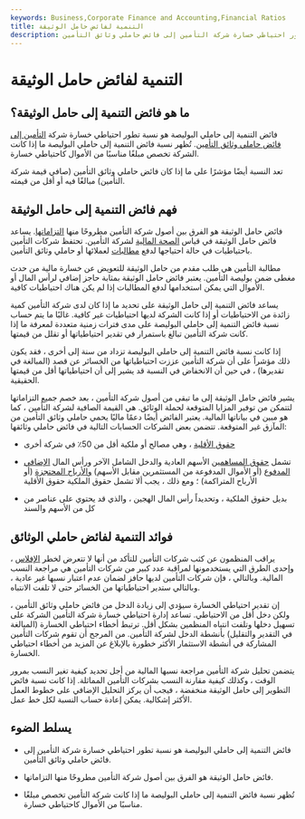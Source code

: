 ```yaml
---
keywords: Business,Corporate Finance and Accounting,Financial Ratios
title: التنمية لفائض حامل الوثيقة
description: فائض التنمية إلى حاملي البوليصة هو نسبة تطور احتياطي خسارة شركة التأمين إلى فائض حاملي وثائق التأمين.
---
```


# التنمية لفائض حامل الوثيقة
## ما هو فائض التنمية إلى حامل الوثيقة؟

فائض التنمية إلى حاملي البوليصة هو نسبة تطور احتياطي خسارة شركة [التأمين إلى](/insurance) [فائض حاملي وثائق التأمين](/policyholder-surplus). تُظهر نسبة فائض التنمية إلى حاملي البوليصة ما إذا كانت الشركة تخصص مبلغًا مناسبًا من الأموال كاحتياطي خسارة.

تعد النسبة أيضًا مؤشرًا على ما إذا كان فائض حاملي وثائق التأمين (صافي قيمة شركة التأمين) مبالغًا فيه أو أقل من قيمته.

## فهم فائض التنمية إلى حامل الوثيقة

فائض حامل الوثيقة هو الفرق بين أصول شركة التأمين مطروحًا منها [التزاماتها](/liability). يساعد فائض حامل الوثيقة في قياس [الصحة المالية](/financial-health) لشركة التأمين. تحتفظ شركات التأمين باحتياطيات في حالة احتياجها لدفع [مطالبات](/insurance_claim) لعملائها أو حاملي وثائق التأمين.

مطالبة التأمين هي طلب مقدم من حامل الوثيقة للتعويض عن خسارة مالية من حدث مغطى ضمن بوليصة التأمين. يعتبر فائض حامل الوثيقة بمثابة حاجز إضافي لرأس المال أو الأموال التي يمكن استخدامها لدفع المطالبات إذا لم يكن هناك احتياطيات كافية.

يساعد فائض التنمية إلى حامل الوثيقة على تحديد ما إذا كان لدى شركة التأمين كمية زائدة من الاحتياطيات أو إذا كانت الشركة لديها احتياطيات غير كافية. غالبًا ما يتم حساب نسبة فائض التنمية إلى حاملي البوليصة على مدى فترات زمنية متعددة لمعرفة ما إذا كانت شركة التأمين تبالغ باستمرار في تقدير احتياطياتها أو تقلل من قيمتها.

إذا كانت نسبة فائض التنمية إلى حاملي البوليصة تزداد من سنة إلى أخرى ، فقد يكون ذلك مؤشراً على أن شركة التأمين عززت احتياطياتها من الخسائر عن قصد (المبالغة في تقديرها) ، في حين أن الانخفاض في النسبة قد يشير إلى أن احتياطياتها أقل من قيمتها الحقيقية.

يشير فائض حامل الوثيقة إلى ما تبقى من أصول شركة التأمين ، بعد خصم جميع التزاماتها لتتمكن من توفير المزايا المتوقعة لحملة الوثائق. هي القيمة الصافية لشركة التأمين ، كما هو مبين في بياناتها المالية. يعتبر الفائض أيضًا دعمًا ماليًا يحمي حاملي وثائق التأمين من المآزق غير المتوقعة. تتضمن بعض الشركات الحسابات التالية في فائض حاملي وثائقها:

- [حقوق الأقلية](/minorityinterest) ، وهي مصالح أو ملكية أقل من 50٪ في شركة أخرى

- تشمل [حقوق المساهمين](/stockholdersequity) الأسهم العادية والدخل الشامل الآخر ورأس المال [الإضافي](/additionalpaidincapital) [المدفوع](/additionalpaidincapital) (أو الأموال المدفوعة من المستثمرين مقابل الأسهم) [والأرباح المحتجزة](/retainedearnings) (أو الأرباح المتراكمة) ؛ ومع ذلك ، يجب ألا تشمل حقوق الملكية حقوق الأقلية

- بديل حقوق الملكية ، وتحديداً رأس المال الهجين ، والذي قد يحتوي على عناصر من كل من الأسهم والسند

## فوائد التنمية لفائض حاملي الوثائق

يراقب المنظمون عن كثب شركات التأمين للتأكد من أنها لا تتعرض لخطر [الإفلاس](/insolvency) ، وإحدى الطرق التي يستخدمونها لمراقبة عدد كبير من شركات التأمين هي مراجعة النسب المالية. وبالتالي ، فإن شركات التأمين لديها حافز لضمان عدم اعتبار نسبها غير عادية ، وبالتالي ستدير احتياطياتها من الخسائر حتى لا تلفت الانتباه.

إن تقدير احتياطي الخسارة سيؤدي إلى زيادة الدخل من فائض حاملي وثائق التأمين ، ولكن دخل أقل من الاحتياطي. تساعد إدارة احتياطي خسارة شركة التأمين الشركة على تسهيل دخلها وتلفت انتباه المنظمين بشكل أقل. ترتبط أخطاء احتياطي الخسارة (المبالغة في التقدير والتقليل) بأنشطة الدخل لشركة التأمين. من المرجح أن تقوم شركات التأمين المشاركة في أنشطة الاستثمار الأكثر خطورة بالإبلاغ عن المزيد من أخطاء احتياطي الخسارة.

يتضمن تحليل شركة التأمين مراجعة نسبها المالية من أجل تحديد كيفية تغير النسب بمرور الوقت ، وكذلك كيفية مقارنة النسب بشركات التأمين المماثلة. إذا كانت نسبة فائض التطوير إلى حامل الوثيقة منخفضة ، فيجب أن يركز التحليل الإضافي على خطوط العمل الأكثر إشكالية. يمكن إعادة حساب النسبة لكل خط عمل.

## يسلط الضوء

- فائض التنمية إلى حاملي البوليصة هو نسبة تطور احتياطي خسارة شركة التأمين إلى فائض حاملي وثائق التأمين.

- فائض حامل الوثيقة هو الفرق بين أصول شركة التأمين مطروحًا منها التزاماتها.

- تُظهر نسبة فائض التنمية إلى حاملي البوليصة ما إذا كانت شركة التأمين تخصص مبلغًا مناسبًا من الأموال كاحتياطي خسارة.

